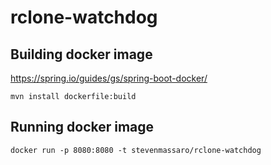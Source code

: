 # rclone-watchdog

## Building docker image
https://spring.io/guides/gs/spring-boot-docker/
```
mvn install dockerfile:build
```

## Running docker image
```
docker run -p 8080:8080 -t stevenmassaro/rclone-watchdog
```